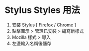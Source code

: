 # Stylus Styles 用法

1. 安裝 Stylus [ [Firefox](https://addons.mozilla.org/en-US/firefox/addon/styl-us/) / [Chrome](https://chrome.google.com/webstore/detail/stylus/clngdbkpkpeebahjckkjfobafhncgmne) ]
2. 點擊圖示 > 管理已安裝 > 編寫新樣式
3. Mozilla 樣式 > 導入
4. 左邊輸入名稱後儲存
